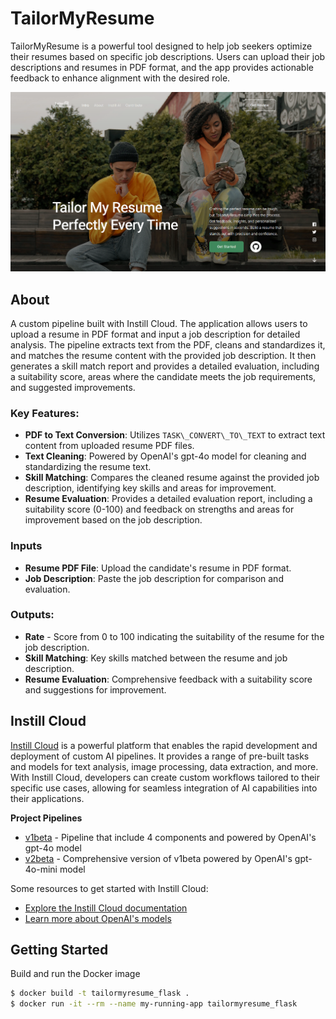 # TailorMyResume

TailorMyResume is a powerful tool designed to help job seekers optimize their resumes based on specific job descriptions. Users can upload their job descriptions and resumes in PDF format, and the app provides actionable feedback to enhance alignment with the desired role.

![TailorMyResume Cover Image](./static/images/Repo.png)

## About

A custom pipeline built with Instill Cloud. The application allows users to upload a resume in PDF format and input a job description for detailed analysis. The pipeline extracts text from the PDF, cleans and standardizes it, and matches the resume content with the provided job description. It then generates a skill match report and provides a detailed evaluation, including a suitability score, areas where the candidate meets the job requirements, and suggested improvements.

### Key Features:

- **PDF to Text Conversion**: Utilizes `TASK\_CONVERT\_TO\_TEXT` to extract text content from uploaded resume PDF files.
- **Text Cleaning**: Powered by OpenAI's gpt-4o model for cleaning and standardizing the resume text.
- **Skill Matching**: Compares the cleaned resume against the provided job description, identifying key skills and areas for improvement.
- **Resume Evaluation**: Provides a detailed evaluation report, including a suitability score (0-100) and feedback on strengths and areas for improvement based on the job description.

### Inputs

- **Resume PDF File**: Upload the candidate's resume in PDF format.
- **Job Description**: Paste the job description for comparison and evaluation.

### Outputs:

- **Rate** - Score from 0 to 100 indicating the suitability of the resume for the job description.
- **Skill Matching**: Key skills matched between the resume and job description.
- **Resume Evaluation**: Comprehensive feedback with a suitability score and suggestions for improvement.

## Instill Cloud

[Instill Cloud](https://www.instill.tech/) is a powerful platform that enables the rapid development and deployment of custom AI pipelines. It provides a range of pre-built tasks and models for text analysis, image processing, data extraction, and more. With Instill Cloud, developers can create custom workflows tailored to their specific use cases, allowing for seamless integration of AI capabilities into their applications.

**Project Pipelines**

- [v1beta](./pipelines/v1.2.yaml) - Pipeline that include 4 components and powered by OpenAI's gpt-4o model
- [v2beta](./pipelines/v2.1.yaml) - Comprehensive version of v1beta powered by OpenAI's gpt-4o-mini model

Some resources to get started with Instill Cloud:

- [Explore the Instill Cloud documentation](https://www.instill.tech/docs/welcome)
- [Learn more about OpenAI's models](https://platform.openai.com/docs/models)

## Getting Started

Build and run the Docker image
    
```bash
$ docker build -t tailormyresume_flask .
$ docker run -it --rm --name my-running-app tailormyresume_flask
```
